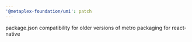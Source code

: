 ```yaml
---
'@metaplex-foundation/umi': patch
---
```


package.json compatibility for older versions of metro packaging for react-native
